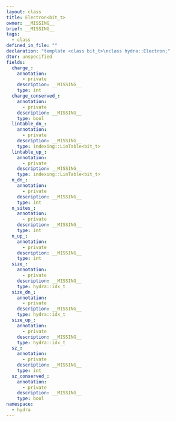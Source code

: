 ```yaml
---
layout: class
title: Electron<bit_t>
owner: __MISSING__
brief: __MISSING__
tags:
  - class
defined_in_file: ""
declaration: "template <class bit_t>\nclass hydra::Electron;"
dtor: unspecified
fields:
  charge_:
    annotation:
      - private
    description: __MISSING__
    type: int
  charge_conserved_:
    annotation:
      - private
    description: __MISSING__
    type: bool
  lintable_dn_:
    annotation:
      - private
    description: __MISSING__
    type: indexing::LinTable<bit_t>
  lintable_up_:
    annotation:
      - private
    description: __MISSING__
    type: indexing::LinTable<bit_t>
  n_dn_:
    annotation:
      - private
    description: __MISSING__
    type: int
  n_sites_:
    annotation:
      - private
    description: __MISSING__
    type: int
  n_up_:
    annotation:
      - private
    description: __MISSING__
    type: int
  size_:
    annotation:
      - private
    description: __MISSING__
    type: hydra::idx_t
  size_dn_:
    annotation:
      - private
    description: __MISSING__
    type: hydra::idx_t
  size_up_:
    annotation:
      - private
    description: __MISSING__
    type: hydra::idx_t
  sz_:
    annotation:
      - private
    description: __MISSING__
    type: int
  sz_conserved_:
    annotation:
      - private
    description: __MISSING__
    type: bool
namespace:
  - hydra
---
```

